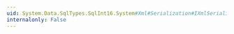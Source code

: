 ```yaml
---
uid: System.Data.SqlTypes.SqlInt16.System#Xml#Serialization#IXmlSerializable#ReadXml(System.Xml.XmlReader)
internalonly: False
---
```

